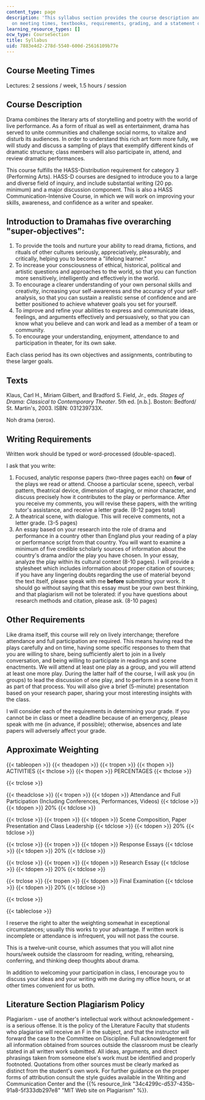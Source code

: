 ```yaml
---
content_type: page
description: 'This syllabus section provides the course description and information
  on meeting times, textbooks, requirements, grading, and a statement on plagiarism. '
learning_resource_types: []
ocw_type: CourseSection
title: Syllabus
uid: 7883e4d2-278d-5540-600d-25616109b77e
---
```


Course Meeting Times
--------------------

Lectures: 2 sessions / week, 1.5 hours / session

Course Description
------------------

Drama combines the literary arts of storytelling and poetry with the world of live performance. As a form of ritual as well as entertainment, drama has served to unite communities and challenge social norms, to vitalize and disturb its audiences. In order to understand this rich art form more fully, we will study and discuss a sampling of plays that exemplify different kinds of dramatic structure; class members will also participate in, attend, and review dramatic performances.

This course fulfills the HASS-Distribution requirement for category 3 (Performing Arts). HASS-D courses are designed to introduce you to a large and diverse field of inquiry, and include substantial writing (20 pp. minimum) and a major discussion component. This is also a HASS Communication-Intensive Course, in which we will work on improving your skills, awareness, and confidence as a writer and speaker.

Introduction to Dramahas five overarching "super-objectives":
-------------------------------------------------------------

1.  To provide the tools and nurture your ability to read drama, fictions, and rituals of other cultures seriously, appreciatively, pleasurably, and critically, helping you to become a "lifelong learner."
2.  To increase your consciousness of ethical, historical, political and artistic questions and approaches to the world, so that you can function more sensitively, intelligently and effectively in the world.
3.  To encourage a clearer understanding of your own personal skills and creativity, increasing your self-awareness and the accuracy of your self-analysis, so that you can sustain a realistic sense of confidence and are better positioned to achieve whatever goals you set for yourself.
4.  To improve and refine your abilities to express and communicate ideas, feelings, and arguments effectively and persuasively, so that you can know what you believe and can work and lead as a member of a team or community.
5.  To encourage your understanding, enjoyment, attendance to and participation in theater, for its own sake.

Each class period has its own objectives and assignments, contributing to these larger goals.

Texts
-----

Klaus, Carl H., Miriam Gilbert, and Bradford S. Field, Jr., eds. _Stages of Drama: Classical to Contemporary Theater_. 5th ed. \[n.b.\]. Boston: Bedford/ St. Martin's, 2003. ISBN: 031239733X.

Noh drama (xerox).

Writing Requirements
--------------------

Written work should be typed or word-processed (double-spaced).

I ask that you write:

1.  Focused, analytic response papers (two-three pages each) on **four** of the plays we read or attend. Choose a particular scene, speech, verbal pattern, theatrical device, dimension of staging, or minor character, and discuss precisely how it contributes to the play or performance. After you receive my comments, you will revise these papers, with the writing tutor's assistance, and receive a letter grade. (8-12 pages total)
2.  A theatrical scene, with dialogue. This will receive comments, not a letter grade. (3-5 pages)
3.  An essay based on your research into the role of drama and performance in a country other than England plus your reading of a play or performance script from that country. You will want to examine a minimum of five credible scholarly sources of information about the country's drama and/or the play you have chosen. In your essay, analyze the play within its cultural context (8-10 pages). I will provide a stylesheet which includes information about proper citation of sources; if you have any lingering doubts regarding the use of material beyond the text itself, please speak with me **before** submitting your work. It should go without saying that this essay must be your own best thinking, and that plagiarism will not be tolerated: if you have questions about research methods and citation, please ask. (8-10 pages)

Other Requirements
------------------

Like drama itself, this course will rely on lively interchange; therefore attendance and full participation are required. This means having read the plays carefully and on time, having some specific responses to them that you are willing to share, being sufficiently alert to join in a lively conversation, and being willing to participate in readings and scene enactments. We will attend at least one play as a group, and you will attend at least one more play. During the latter half of the course, I will ask you (in groups) to lead the discussion of one play, and to perform in a scene from it as part of that process. You will also give a brief (5-minute) presentation based on your research paper, sharing your most interesting insights with the class.

I will consider each of the requirements in determining your grade. If you cannot be in class or meet a deadline because of an emergency, please speak with me (in advance, if possible); otherwise, absences and late papers will adversely affect your grade.

Approximate Weighting
---------------------

{{< tableopen >}}
{{< theadopen >}}
{{< tropen >}}
{{< thopen >}}
ACTIVITIES
{{< thclose >}}
{{< thopen >}}
PERCENTAGES
{{< thclose >}}

{{< trclose >}}

{{< theadclose >}}
{{< tropen >}}
{{< tdopen >}}
Attendance and Full Participation (Including Conferences, Performances, Videos)
{{< tdclose >}}
{{< tdopen >}}
20%
{{< tdclose >}}

{{< trclose >}}
{{< tropen >}}
{{< tdopen >}}
Scene Composition, Paper Presentation and Class Leadership
{{< tdclose >}}
{{< tdopen >}}
20%
{{< tdclose >}}

{{< trclose >}}
{{< tropen >}}
{{< tdopen >}}
Response Essays
{{< tdclose >}}
{{< tdopen >}}
20%
{{< tdclose >}}

{{< trclose >}}
{{< tropen >}}
{{< tdopen >}}
Research Essay
{{< tdclose >}}
{{< tdopen >}}
20%
{{< tdclose >}}

{{< trclose >}}
{{< tropen >}}
{{< tdopen >}}
Final Examination
{{< tdclose >}}
{{< tdopen >}}
20%
{{< tdclose >}}

{{< trclose >}}

{{< tableclose >}}

I reserve the right to alter the weighting somewhat in exceptional circumstances; usually this works to your advantage. If written work is incomplete or attendance is infrequent, you will not pass the course.

This is a twelve-unit course, which assumes that you will allot nine hours/week outside the classroom for reading, writing, rehearsing, conferring, and thinking deep thoughts about drama.

In addition to welcoming your participation in class, I encourage you to discuss your ideas and your writing with me during my office hours, or at other times convenient for us both. 

Literature Section Plagiarism Policy
------------------------------------

Plagiarism - use of another's intellectual work without acknowledgement - is a serious offense. It is the policy of the Literature Faculty that students who plagiarise will receive an F in the subject, and that the instructor will forward the case to the Committee on Discipline. Full acknowledgement for all information obtained from sources outside the classroom must be clearly stated in all written work submitted. All ideas, arguments, and direct phrasings taken from someone else's work must be identified and properly footnoted. Quotations from other sources must be clearly marked as distinct from the student's own work. For further guidance on the proper forms of attribution consult the style guides available in the Writing and Communication Center and the {{% resource_link "34c4299c-d537-435b-91a8-5f333db297e8" "MIT Web site on Plagiarism" %}}.
